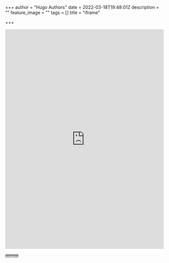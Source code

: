 +++
author = "Hugo Authors"
date = 2022-03-18T19:48:01Z
description = ""
feature_image = ""
tags = []
title = "iframe"

+++
<html><iframe src="https://www.arcgis.com/apps/instant/basic/index.html?appid=fd1183f15e04472c9051e0278ab9c85d" width="100%" height="700px" frameborder="0" allowfullscreen allow="geolocation"></iframe></html>

fffffffff